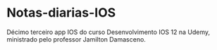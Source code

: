 # Notas-diarias-IOS
Décimo terceiro app IOS do curso Desenvolvimento IOS 12 na Udemy, ministrado pelo professor Jamilton Damasceno.
